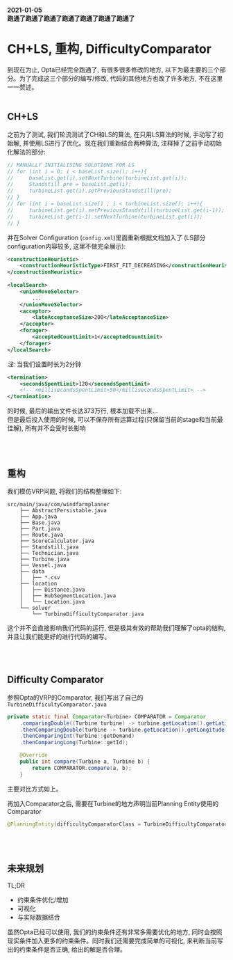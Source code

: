 **2021-01-05**<br/>
**跑通了跑通了跑通了跑通了跑通了跑通了跑通了**
# CH+LS, 重构, DifficultyComparator
到现在为止, Opta已经完全跑通了, 有很多很多修改的地方, 以下为最主要的三个部分。为了完成这三个部分的编写/修改, 代码的其他地方也改了许多地方, 不在这里一一赘述。
<br/>
<br/>

## CH+LS
之前为了测试, 我们轮流测试了CH和LS的算法, 在只用LS算法的时候, 手动写了初始解, 并使用LS进行了优化。现在我们重新结合两种算法, 注释掉了之前手动初始化解法的部分:
```Java
// MANUALLY INITIALISING SOLUTIONS FOR LS
// for (int i = 0; i < baseList.size(); i++){
//     baseList.get(i).setNextTurbine(turbineList.get(i));
//     Standstill pre = baseList.get(i);
//     turbineList.get(i).setPreviousStandstill(pre);
// }
// for (int i = baseList.size() ; i < turbineList.size(); i++){
//     turbineList.get(i).setPreviousStandstill(turbineList.get(i-1));
//     turbineList.get(i-1).setNextTurbine(turbineList.get(i));
// }
```
并在Solver Configuration (`config.xml`)里面重新根据文档加入了 (LS部分configuration内容较多, 这里不做完全展示):
```XML
<constructionHeuristic>
    <constructionHeuristicType>FIRST_FIT_DECREASING</constructionHeuristicType>
</constructionHeuristic>
    
<localSearch>
    <unionMoveSelector>
        ...
    </unionMoveSelector>
    <acceptor>
        <lateAcceptanceSize>200</lateAcceptanceSize>
    </acceptor>
    <forager>
        <acceptedCountLimit>1</acceptedCountLimit>
    </forager>
</localSearch>
```

*注:* 当我们设置时长为2分钟
```XML
<termination>
    <secondsSpentLimit>120</secondsSpentLimit>
    <!-- <millisecondsSpentLimit>50</millisecondsSpentLimit> -->
</termination>
```
的时候, 最后的输出文件长达373万行, 根本加载不出来...<br/>
但是最后投入使用的时候, 可以不保存所有运算过程(只保留当前的stage和当前最佳解), 所有并不会受时长影响


<br/>
<br/>

## 重构
我们模仿VRP问题, 将我们的结构整理如下:
```
src/main/java/com/windfarmplanner
    ├── AbstractPersistable.java
    ├── App.java
    ├── Base.java
    ├── Part.java
    ├── Route.java
    ├── ScoreCalculator.java
    ├── Standstill.java
    ├── Technician.java
    ├── Turbine.java
    ├── Vessel.java
    ├── data
    │   ├── *.csv
    ├── location
    │   ├── Distance.java
    │   ├── HubSegmentLocation.java
    │   └── Location.java
    └── solver
        └── TurbineDifficultyComparator.java
```

这个并不会直接影响我们代码的运行, 但是极其有效的帮助我们理解了opta的结构, 并且让我们能更好的进行代码的编写。

<br/>
<br/>

## Difficulty Comparator
参照Opta的VRP的Comparator, 我们写出了自己的`TurbineDifficultyComparator.java`
```Java
private static final Comparator<Turbine> COMPARATOR = Comparator
    .comparingDouble((Turbine turbine) -> turbine.getLocation().getLatitude())
    .thenComparingDouble(turbine -> turbine.getLocation().getLongitude())
    .thenComparingInt(Turbine::getDemand)
    .thenComparingLong(Turbine::getId);

    @Override
    public int compare(Turbine a, Turbine b) {
        return COMPARATOR.compare(a, b);
    }
```
主要对比方式如上。

再加入Comparator之后, 需要在Turbine的地方声明当前Planning Entity使用的Comparator
```Java
@PlanningEntity(difficultyComparatorClass = TurbineDifficultyComparator.class)
```
<br/>
<br/>

## 未来规划
TL;DR
- 约束条件优化/增加
- 可视化
- 与实际数据结合

虽然Opta已经可以使用, 我们的约束条件还有非常多需要优化的地方, 同时会按照现实条件加入更多的约束条件。同时我们还需要完成简单的可视化, 来判断当前写出的约束条件是否正确, 给出的解是否合理。